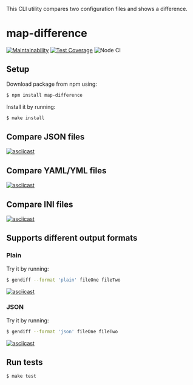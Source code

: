 This CLI utility compares two configuration files and shows a difference.

# map-difference

[![Maintainability](https://api.codeclimate.com/v1/badges/e344b251e41bc9bd8e2f/maintainability)](https://codeclimate.com/github/JakeTheFriendlyDog/frontend-project-lvl2/maintainability)
[![Test Coverage](https://api.codeclimate.com/v1/badges/e344b251e41bc9bd8e2f/test_coverage)](https://codeclimate.com/github/JakeTheFriendlyDog/frontend-project-lvl2/test_coverage)
![Node CI](https://github.com/JakeTheFriendlyDog/frontend-project-lvl2/workflows/Node%20CI/badge.svg)


## Setup
Download package from npm using:

```sh
$ npm install map-difference
```

Install it by running:
```sh
$ make install
```


## Compare JSON files
[![asciicast](https://asciinema.org/a/U1hEsNtjN1T7DVjJjvU1q09Va.svg)](https://asciinema.org/a/U1hEsNtjN1T7DVjJjvU1q09Va)

## Compare YAML/YML files
[![asciicast](https://asciinema.org/a/J9gnRJKXjnkiITtIM0uXL83iV.svg)](https://asciinema.org/a/J9gnRJKXjnkiITtIM0uXL83iV)

## Compare INI files
[![asciicast](https://asciinema.org/a/veU1VdO3GsUA53ckRHnLzVrbz.svg)](https://asciinema.org/a/veU1VdO3GsUA53ckRHnLzVrbz)


## Supports different output formats

### Plain
Try it by running:
```sh
$ gendiff --format 'plain' fileOne fileTwo
```
[![asciicast](https://asciinema.org/a/PTZ2VA2vCKNDP5FTVbTswptph.svg)](https://asciinema.org/a/PTZ2VA2vCKNDP5FTVbTswptph)

### JSON 
Try it by running:
```sh
$ gendiff --format 'json' fileOne fileTwo
```
[![asciicast](https://asciinema.org/a/y473QWn90fohshVPJWSwVBZFH.svg)](https://asciinema.org/a/y473QWn90fohshVPJWSwVBZFH)

## Run tests

```sh
$ make test
```